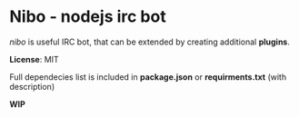 # Nibo - nodejs irc bot
_nibo_ is useful IRC bot, that can be extended by creating additional __plugins__.

**License**: MIT

Full dependecies list is included in **package.json** or **requirments.txt** (with description)

__WIP__